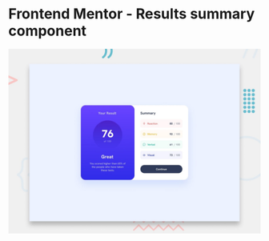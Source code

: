 # Frontend Mentor - Results summary component

![Design preview for the Results summary component coding challenge](./preview.jpg)


